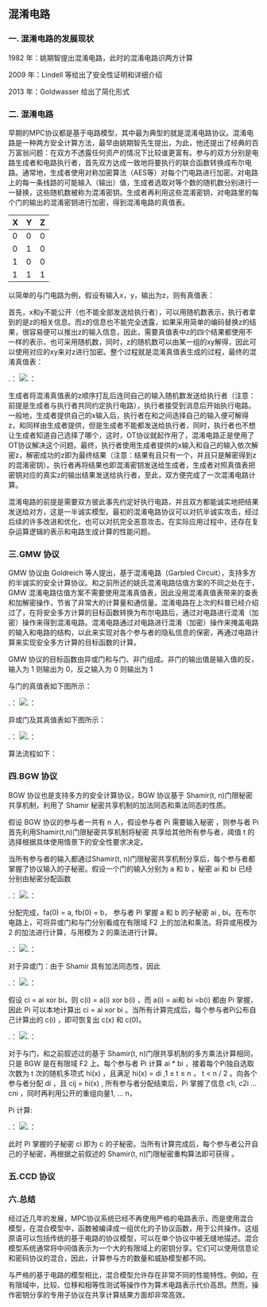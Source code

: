 ## 混淆电路

### 一. 混淆电路的发展现状

1982 年：姚期智提出混淆电路，此时的混淆电路识两方计算

2009 年：Lindell 等给出了安全性证明和详细介绍

2013 年：Goldwasser 给出了简化形式


### 二. 混淆电路

早期的MPC协议都是基于电路模型，其中最为典型的就是混淆电路协议。混淆电路是一种两方安全计算方法，最早由姚期智先生提出，为此，他还提出了经典的百万富翁问题：在双方不透露任何资产的情况下比较谁更富有。参与的双方分别是电路生成者和电路执行者，首先双方达成一致地将要执行的联合函数转换成布尔电路。通常地，生成者使用对称加密算法（AES等）对每个门电路进行加密。对电路上的每一条线路的可能输入（输出）值，生成者选取对等个数的随机数分别进行一一替换，这些随机数被称为混淆密钥。生成者再利用这些混淆密钥，对电路里的每个门的输出的混淆密钥进行加密，得到混淆电路的真值表。

|  X  |  Y |  Z  |
|:----|:---|:----|
|   0 |  0 |  0  |
|   0 |  1 |  0  |
|   1 |  0 |  0  |
|   1 |  1 |  1  |

以简单的与门电路为例，假设有输入x，y，输出为z，则有真值表： 

首先，x和y不能公开（也不能全部发送给执行者），可以用随机数表示，执行者拿到的是z的相关信息。而z的信息也不能完全透露，如果采用简单的编码替换z的结果，很容易便可以推出z的输入信息，因此，需要真值表中z的四个结果都使用不一样的表示，也可采用随机数，同时，z的随机数可以由某一组的xy解得，因此可以使用对应的xy来对z进行加密。整个过程就是混淆真值表生成的过程，最终的混淆真值表： 

.： 
    ![.： 
](https://github.com/guoshijiang/cryptography/blob/master/img/121.png)


生成者将混淆真值表的z顺序打乱后连同自己的输入随机数发送给执行者（注意：前提是生成者与执行者共同约定执行电路），执行者接受到消息后开始执行电路。一般地，生成者提供自己的x输入后，执行者在和之间选择自己的输入便可解得z，和同样由生成者提供，但是生成者不能都发送给执行者，同时，执行者也不想让生成者知道自己选择了哪个，这时，OT协议就起作用了，混淆电路正是使用了OT协议解决这个问题。最终，执行者使用生成者提供的x输入和自己的输入依次解密z，解密成功的z即为最终结果（注意：结果有且只有一个，并且只是解密得到z的混淆密钥）。执行者再将结果也即混淆密钥发送给生成者，生成者对照真值表把密钥对应的真实z的输出结果发送给执行者，至此，双方便完成了一次混淆电路计算。

混淆电路的前提是需要双方彼此事先约定好执行电路，并且双方都能诚实地把结果发送给对方，这是一半诚实模型。最初的混淆电路协议可以对抗半诚实攻击，经过后续的许多改进和优化，也可以对抗完全恶意攻击。在实际应用过程中，还存在复杂运算逻辑的表示和电路生成计算的性能问题。

### 三.GMW 协议

GMW 协议由 Goldreich 等人提出，基于混淆电路（Garbled Circuit），支持多方的半诚实的安全计算协议。和之前所述的姚氏混淆电路估值方案的不同之处在于，GMW 混淆电路估值方案不需要使用混淆真值表，因此没用混淆真值表带来的查表和加解密操作，节省了非常大的计算量和通信量。混淆电路在上次的科普已经介绍过了，在将安全多方计算的目标函数转换为布尔电路后，通过对电路进行混淆（加密）操作来得到混淆电路。混淆电路通过对电路进行混淆（加密）操作来掩盖电路的输入和电路的结构，以此来实现对各个参与者的隐私信息的保密，再通过电路计算来实现安全多方计算的目标函数的计算。

GMW 协议的目标函数由异或门和与门、非门组成。非门的输出值是输入值的反，输入为 1 则输出为 0，反之输入为 0 则输出为 1

与门的真值表如下图所示：

.： 
    ![.： 
](https://github.com/guoshijiang/cryptography/blob/master/img/new_gmw1.jpg)


异或门及其真值表如下图所示：

.： 
    ![.： 
](https://github.com/guoshijiang/cryptography/blob/master/img/new_gmw2.png)


算法流程如下：



### 四.BGW 协议

BGW 协议也是支持多方的安全计算协议，BGW 协议基于 Shamir(t, n)门限秘密共享机制，利用了 Shamir 秘密共享机制的加法同态和乘法同态的性质。

假设 BGW 协议的参与者一共有 n 人，假设参与者 Pi 需要输入秘密 ，则参与者 Pi 首先利用Shamir(t,n)门限秘密共享机制将秘密 共享给其他所有参与者，阈值 t 的选择根据具体使用情景下的安全性要求决定。

当所有参与者的输入都通过Shamir(t, n)门限秘密共享机制分享后，每个参与者都掌握了协议输入的子秘密。假设一个门的输入分别为 a 和 b ，秘密 ai 和 bi 已经分别由秘密分配函数

.： 
    ![.： 
](https://github.com/guoshijiang/cryptography/blob/master/img/bgw1.png)

分配完成，fa(0) = a, fb(0) = b， 参与者 Pi 掌握 a 和 b 的子秘密 ai , bi。在布尔电路上，可将异或门和与门分别看成在有限域 F2 上的加法和乘法。将异或用模为 2 的加法进行计算，与用模为 2 的乘法进行计算。

.： 
    ![.： 
](https://github.com/guoshijiang/cryptography/blob/master/img/bgw2.jpg)


对于异或门：由于 Shamir 具有加法同态性，因此

.： 
    ![.： 
](https://github.com/guoshijiang/cryptography/blob/master/img/bgw3.jpg)

假设 ci = ai xor bi，则 c(i) = a(i) xor b(i) ，而 a(i) = ai和 bi =b(i) 都由 Pi 掌握，因此 Pi 可以本地计算出 ci = ai xor bi 。当所有计算完成后，每个参与者Pi公布自己计算出的 c(i) ，即可恢复出 c(x) 和 c(0)。 

.： 
    ![.： 
](https://github.com/guoshijiang/cryptography/blob/master/img/bgw4.jpg)


对于与门，和之前叙述过的基于 Shamir(t, n)门限共享机制的多方乘法计算相同，只是 BGW 是在有限域 F2 上。每个参与者 Pi 计算 ai * bi ，接着每个Pi独自选取次数为 t 次的随机多项式 hi(x) ，且满足 hi(x) = di ,1 ≤ t ≤ n ， t < n / 2 。向各个参与者分配 di ，且 cij = hi(x) , 所有参与者分配结束后，Pi 掌握了信息 c1i, c2i ... cni ，同时再利用公开的重组向量1, ... n， 

Pi 计算:

.： 
    ![.： 
](https://github.com/guoshijiang/cryptography/blob/master/img/bgw5.jpeg)

此时 Pi 掌握的子秘密 ci 即为 c 的子秘密。当所有计算完成后，每个参与者公开自己的子秘密，再根据之前叙述的 Shamir(t, n)门限秘密重构算法即可获得 。

### 五.CCD 协议


### 六.总结

经过近几年的发展，MPC协议系统已经不再使用严格的电路表示，而是使用混合模型，在混合模型中，函数被编译成一组优化的子协议函数，用于公共操作。这组原语可以包括传统的基于电路的协议模型，可以在单个协议中被无缝地描述。混合模型系统通常将中间值表示为一个大的有限域上的密钥分享。它们可以使用信息论和密码协议的混合，因此，计算参与方的数量和威胁模型都不同。

与严格的基于电路的模型相比，混合模型允许存在非常不同的性能特性。例如，在有限域中，比较、位移和相等性测试等操作作为算术电路表示代价高昂。然而，操作密钥分享的专用子协议在共享计算结果方面却非常高效。
